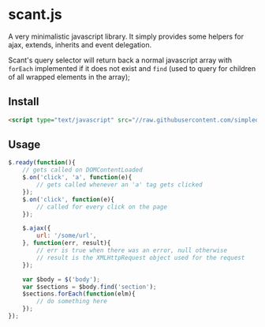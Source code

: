 scant.js
========

A very minimalistic javascript library. It simply provides some helpers for
ajax, extends, inherits and event delegation.

Scant's query selector will return back a normal javascript array with `forEach`
implemented if it does not exist and `find` (used to query for children of all
wrapped elements in the array);

## Install
```html
<script type="text/javascript" src="//raw.githubusercontent.com/simpleoncall/scant/v0.1.0/scant.min.js"></script>
```

## Usage

```javascript
$.ready(function(){
    // gets called on DOMContentLoaded
    $.on('click', 'a', function(e){
        // gets called whenever an 'a' tag gets clicked
    });
    $.on('click', function(e){
        // called for every click on the page
    });

    $.ajax({
        url: '/some/url',
    }, function(err, result){
        // err is true when there was an error, null otherwise
        // result is the XMLHttpRequest object used for the request
    });

    var $body = $('body');
    var $sections = $body.find('section');
    $sections.forEach(function(elm){
        // do something here
    });
});
```

